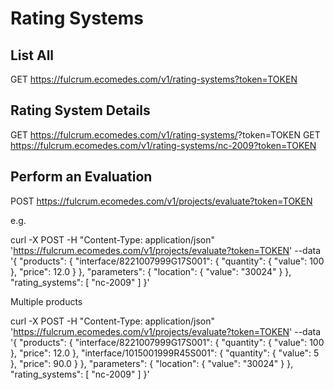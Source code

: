 # Rating Systems
## List All

GET https://fulcrum.ecomedes.com/v1/rating-systems?token=TOKEN

## Rating System Details

GET https://fulcrum.ecomedes.com/v1/rating-systems/<ID>?token=TOKEN
GET https://fulcrum.ecomedes.com/v1/rating-systems/nc-2009?token=TOKEN


## Perform an Evaluation

POST https://fulcrum.ecomedes.com/v1/projects/evaluate?token=TOKEN

e.g.

curl -X POST -H "Content-Type: application/json" 'https://fulcrum.ecomedes.com/v1/projects/evaluate?token=TOKEN' --data '{
    "products": {
        "interface/8221007999G17S001": {
            "quantity": {
                "value": 100
            },
            "price": 12.0
        }
    },
    "parameters": {
        "location": {
            "value": "30024"
        }
    },
    "rating_systems": [
        "nc-2009"
    ]
}'

Multiple products

curl -X POST -H "Content-Type: application/json" 'https://fulcrum.ecomedes.com/v1/projects/evaluate?token=TOKEN' --data '{
    "products": {
        "interface/8221007999G17S001": {
            "quantity": {
                "value": 100
            },
            "price": 12.0
        },
        "interface/1015001999R45S001": {
            "quantity": {
                "value": 5
            },
            "price": 90.0
        }
    },
    "parameters": {
        "location": {
            "value": "30024"
        }
    },
    "rating_systems": [
        "nc-2009"
    ]
}'
